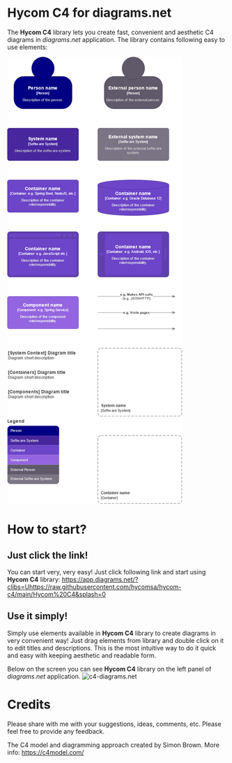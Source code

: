 # Hycom C4 for diagrams.net
The **Hycom C4** library lets you create fast, convenient and aesthetic C4 diagrams in *diagrams.net* application.
The library contains following easy to use elements:

![hycom-c4](/Hycom-C4.png)

# How to start?
## Just click the link!
You can start very, very easy! Just click following link and start using **Hycom C4** library: https://app.diagrams.net/?clibs=Uhttps://raw.githubusercontent.com/hycomsa/hycom-c4/main/Hycom%20C4&splash=0

## Use it simply!
Simply use elements available in **Hycom C4** library to create diagrams in very convenient way! Just drag elements from library and double click on it to edit titles and descriptions. This is the most intuitive way to do it quick and easy with keeping aesthetic and readable form.

Below on the screen you can see **Hycom C4** library on the left panel of *diagrams.net* application.
![c4-diagrams.net](/EasyC4-screen.png)


# Credits
Please share with me with your suggestions, ideas, comments, etc. Please feel free to provide any feedback.

The C4 model and diagramming approach created by Simon Brown. More info: https://c4model.com/

